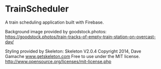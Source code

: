 # TrainScheduler
A train scheduling application built with Firebase.

Background image provided by goodstock.photos:
https://goodstock.photos/train-tracks-of-empty-train-station-on-overcast-day/

Styling provided by Skeleton:
Skeleton V2.0.4
Copyright 2014, Dave Gamache
www.getskeleton.com
Free to use under the MIT license.
http://www.opensource.org/licenses/mit-license.php
